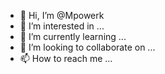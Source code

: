 - 👋 Hi, I’m @Mpowerk
- 👀 I’m interested in ...
- 🌱 I’m currently learning ...
- 💞️ I’m looking to collaborate on ...
- 📫 How to reach me ...

<!---
Mpowerk/Mpowerk is a ✨ special ✨ repository because its `README.md` (this file) appears on your GitHub profile.
You can click the Preview link to take a look at your changes.
--->
